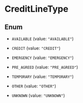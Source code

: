 

# CreditLineType

## Enum


* `AVAILABLE` (value: `"AVAILABLE"`)

* `CREDIT` (value: `"CREDIT"`)

* `EMERGENCY` (value: `"EMERGENCY"`)

* `PRE_AGREED` (value: `"PRE_AGREED"`)

* `TEMPORARY` (value: `"TEMPORARY"`)

* `OTHER` (value: `"OTHER"`)

* `UNKNOWN` (value: `"UNKNOWN"`)



